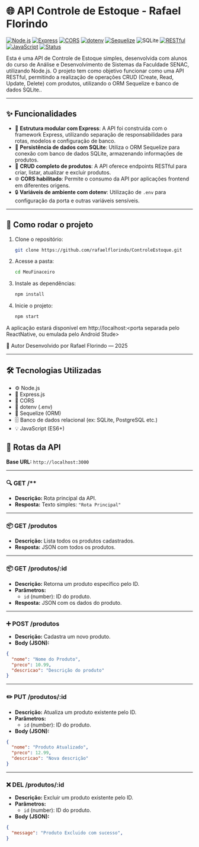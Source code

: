
# 🌐 API Controle de Estoque - Rafael Florindo

[![Node.js](https://img.shields.io/badge/Node.js-20.11.1-339933?logo=node.js&logoColor=white)](https://nodejs.org/)
[![Express](https://img.shields.io/badge/Express.js-4.x-000000?logo=express&logoColor=white)](https://expressjs.com/)
[![CORS](https://img.shields.io/badge/CORS-ativado-blue)](https://developer.mozilla.org/pt-BR/docs/Web/HTTP/CORS)
[![dotenv](https://img.shields.io/badge/.env-gerenciado-8A2BE2)](https://www.npmjs.com/package/dotenv)
[![Sequelize](https://img.shields.io/badge/ORM-Sequelize-3f62af?logo=sequelize)](https://sequelize.org/)
![SQLite](https://img.shields.io/badge/Database-SQLite-blue)
[![RESTful](https://img.shields.io/badge/API-RESTful-brightgreen)]()
[![JavaScript](https://img.shields.io/badge/JavaScript-ES6+-F7DF1E?logo=javascript&logoColor=000)](https://developer.mozilla.org/pt-BR/docs/Web/JavaScript)
[![Status](https://img.shields.io/badge/status-em%20desenvolvimento-yellow)]()

Esta é uma API de Controle de Estoque simples, desenvolvida com alunos do curso de Análise e Desenvolvimento de Sistemas da Faculdade SENAC, utilizando Node.js.
O projeto tem como objetivo funcionar como uma API RESTful, permitindo a realização de operações CRUD (Create, Read, Update, Delete) com produtos, utilizando o ORM Sequelize e banco de dados SQLite..

---

## ✨ Funcionalidades

- 🧩 **Estrutura modular com Express**: A API foi construída com o framework Express, utilizando separação de responsabilidades para rotas, modelos e configuração de banco.
- 💾 **Persistência de dados com SQLite**: Utiliza o ORM Sequelize para conexão com banco de dados SQLite, armazenando informações de produtos.
- 🔄 **CRUD completo de produtos**: A API oferece endpoints RESTful para criar, listar, atualizar e excluir produtos.
- 🌐 **CORS habilitado**: Permite o consumo da API por aplicações frontend em diferentes origens.
- 🔒 **Variáveis de ambiente com dotenv**: Utilização de `.env` para configuração da porta e outras variáveis sensíveis.


---

## 🚀 Como rodar o projeto

1. Clone o repositório:
   ```bash
   git clone https://github.com/rafaelflorindo/ControleEstoque.git
2. Acesse a pasta:
    ```bash
    cd MeuFinaceiro
3. Instale as dependências:
    ```bash
    npm install
4. Inicie o projeto:
    ```bash
    npm start
 A aplicação estará disponível em http://localhost:<porta separada pelo ReactNative, ou emulada pelo Android Stude>

📌 Autor
Desenvolvido por Rafael Florindo — 2025

---
## 🛠️ Tecnologias Utilizadas
- ⚙️ Node.js
- 🚀 Express.js
- 🔐 CORS
- 🌱 dotenv (.env)
- 🧬 Sequelize (ORM)
- 🗄️ Banco de dados relacional (ex: SQLite, PostgreSQL etc.)
- 💡 JavaScript (ES6+)


## 📌 Rotas da API

**Base URL:** `http://localhost:3000`

---

### 🔍 GET /**  
- **Descrição:** Rota principal da API.  
- **Resposta:** Texto simples: `"Rota Principal"`

---

### 📦 GET /produtos  
- **Descrição:** Lista todos os produtos cadastrados.  
- **Resposta:** JSON com todos os produtos.

---

### 📦 GET /produtos/:id  
- **Descrição:** Retorna um produto específico pelo ID.  
- **Parâmetros:**  
  - `id` (number): ID do produto.  
- **Resposta:** JSON com os dados do produto.

---

### ➕ POST /produtos  
- **Descrição:** Cadastra um novo produto.  
- **Body (JSON):**
```json
{
  "nome": "Nome do Produto",
  "preco": 10.99,
  "descricao": "Descrição do produto"
}
```

---
### ✏️ PUT /produtos/:id  
- **Descrição:** Atualiza um produto existente pelo ID.  
- **Parâmetros:**  
  - `id` (number): ID do produto.  
- **Body (JSON):**
```json
{
  "nome": "Produto Atualizado",
  "preco": 12.99,
  "descricao": "Nova descrição"
}
```

---
### ❌ DEL /produtos/:id  
- **Descrição:** Excluir um produto existente pelo ID.  
- **Parâmetros:**  
  - `id` (number): ID do produto.  
- **Body (JSON):**
```json
{
  "message": "Produto Excluido com sucesso",
}

